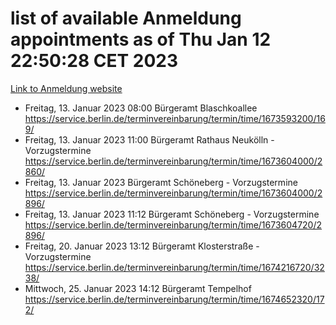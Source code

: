 # list of available Anmeldung appointments as of Thu Jan 12 22:50:28 CET 2023
[Link to Anmeldung website](https://service.berlin.de/terminvereinbarung/termin/tag.php?termin=0&anliegen[]=120686&dienstleisterlist=122210,122217,327316,122219,327312,122227,327314,122231,327346,122243,327348,122252,329742,122260,329745,122262,329748,122254,329751,122271,327278,122273,327274,122277,327276,330436,122280,327294,122282,327290,122284,327292,327539,122291,327270,122285,327266,122286,327264,122296,327268,150230,329760,122301,327282,122297,327286,122294,327284,122312,329763,122314,329775,122304,327330,122311,327334,122309,327332,122281,327352,122279,329772,122276,327324,122274,327326,122267,329766,122246,327318,122251,327320,122257,327322,122208,327298,122226,327300,121362,121364&herkunft=http%3A%2F%2Fservice.berlin.de%2Fdienstleistung%2F120686%2F)
- Freitag, 13. Januar 2023 08:00 Bürgeramt Blaschkoallee https://service.berlin.de/terminvereinbarung/termin/time/1673593200/169/
- Freitag, 13. Januar 2023 11:00 Bürgeramt Rathaus Neukölln - Vorzugstermine https://service.berlin.de/terminvereinbarung/termin/time/1673604000/2860/
- Freitag, 13. Januar 2023  Bürgeramt Schöneberg - Vorzugstermine https://service.berlin.de/terminvereinbarung/termin/time/1673604000/2896/
- Freitag, 13. Januar 2023 11:12 Bürgeramt Schöneberg - Vorzugstermine https://service.berlin.de/terminvereinbarung/termin/time/1673604720/2896/
- Freitag, 20. Januar 2023 13:12 Bürgeramt Klosterstraße - Vorzugstermine https://service.berlin.de/terminvereinbarung/termin/time/1674216720/3238/
- Mittwoch, 25. Januar 2023 14:12 Bürgeramt Tempelhof https://service.berlin.de/terminvereinbarung/termin/time/1674652320/172/
